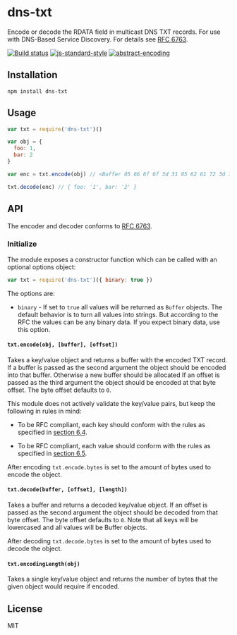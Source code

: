 # dns-txt

Encode or decode the RDATA field in multicast DNS TXT records. For use
with DNS-Based Service Discovery. For details see [RFC
6763](https://tools.ietf.org/html/rfc6763).

[![Build status](https://travis-ci.org/watson/dns-txt.svg?branch=master)](https://travis-ci.org/watson/dns-txt)
[![js-standard-style](https://img.shields.io/badge/code%20style-standard-brightgreen.svg?style=flat)](https://github.com/feross/standard)
[![abstract-encoding](https://img.shields.io/badge/abstract--encoding-compliant-brightgreen.svg?style=flat)](https://github.com/mafintosh/abstract-encoding)

## Installation

```
npm install dns-txt
```

## Usage

```js
var txt = require('dns-txt')()

var obj = {
  foo: 1,
  bar: 2
}

var enc = txt.encode(obj) // <Buffer 05 66 6f 6f 3d 31 05 62 61 72 3d 32>

txt.decode(enc) // { foo: '1', bar: '2' }
```

## API

The encoder and decoder conforms to [RFC 6763](https://tools.ietf.org/html/rfc6763).

### Initialize

The module exposes a constructor function which can be called with an
optional options object:

```js
var txt = require('dns-txt')({ binary: true })
```

The options are:

- `binary` - If set to `true` all values will be returned as `Buffer`
  objects. The default behavior is to turn all values into strings. But
  according to the RFC the values can be any binary data. If you expect
  binary data, use this option.

#### `txt.encode(obj, [buffer], [offset])`

Takes a key/value object and returns a buffer with the encoded TXT
record. If a buffer is passed as the second argument the object should
be encoded into that buffer. Otherwise a new buffer should be allocated
If an offset is passed as the third argument the object should be
encoded at that byte offset. The byte offset defaults to `0`.

This module does not actively validate the key/value pairs, but keep the
following in rules in mind:

- To be RFC compliant, each key should conform with the rules as
  specified in [section
  6.4](https://tools.ietf.org/html/rfc6763#section-6.4).

- To be RFC compliant, each value should conform with the rules as
  specified in [section
  6.5](https://tools.ietf.org/html/rfc6763#section-6.5).

After encoding `txt.encode.bytes` is set to the amount of bytes used to
encode the object.

#### `txt.decode(buffer, [offset], [length])`

Takes a buffer and returns a decoded key/value object. If an offset is
passed as the second argument the object should be decoded from that
byte offset. The byte offset defaults to `0`. Note that all keys will be
lowercased and all values will be Buffer objects.

After decoding `txt.decode.bytes` is set to the amount of bytes used to
decode the object.

#### `txt.encodingLength(obj)`

Takes a single key/value object and returns the number of bytes that the given
object would require if encoded.

## License

MIT

